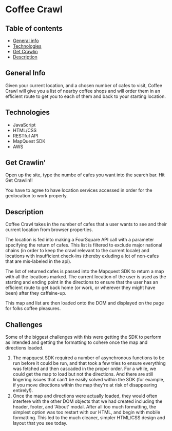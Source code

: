 # Coffee Crawl

## Table of contents
* [General info](#general-info)
* [Technologies](#technologies)
* [Get Crawlin](#get-crawlin')
* [Description](#description)

## General Info
Given your current location, and a chosen number of cafes to visit, Coffee Crawl will give you a list of nearby coffee shops and will order them in an efficient route to get you to each of them and back to your starting location.

## Technologies
* JavaScript
* HTML/CSS 
* RESTful API
* MapQuest SDK
* AWS

## Get Crawlin'
Open up the site, type the numbe of cafes you want into the search bar. Hit Get Crawlin!!

You have to agree to have location services accessed in order for the geolocation to work properly.

## Description
Coffee Crawl takes in the number of cafes that a user wants to see and their current location from browser properties.

The location is fed into making a FourSquare API call with a parameter specifying the return of cafes. This list is filtered to exclude major national chains (in order to keep the crawl relevant to the current locale) and locations with insufficient check-ins (thereby exluding a lot of non-cafes that are mis-labeled in the api). 

The list of returned cafes is passed into the Mapquest SDK to return a map with all the locations marked. The current location of the user is used as the starting and ending point in the directions to ensure that the user has an efficient route to get back home (or work, or wherever they might have been) after they caffeine-up. 

This map and list are then loaded onto the DOM and displayed on the page for folks coffee pleasures.

## Challenges
Some of the biggest challenges with this were getting the SDK to perform as intended and getting the formatting to cohere once the map and directions loaded.
1. The mapquest SDK required a number of asynchronous functions to be run before it could be run, and that took a few tries to ensure everything was fetched and then cascaded in the proper order. For a while, we could get the map to load but not the directions. And there are still lingering issues that can't be easily solved within the SDK (for example, if you move directions within the map they're at risk of disappearing entirely!).
2. Once the map and directions were actually loaded, they would often interfere with the other DOM objects that we had created including the header, footer, and 'About' modal. After all too much formatting, the simplest option was too restart with our HTML, and begin with mobile formatting. This led to the much cleaner, simpler HTML/CSS design and layout that you see today.  
